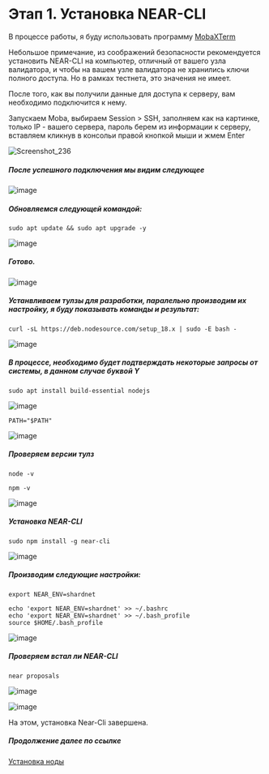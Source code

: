 # Этап 1. Установка NEAR-CLI

В процессе работы, я буду использовать программу [MobaXTerm](https://download.mobatek.net/2212022060563542/MobaXterm_Portable_v22.1.zip)

Небольшое примечание, из соображений безопасности рекомендуется установить NEAR-CLI на компьютер, отличный от вашего узла валидатора, и чтобы на вашем узле валидатора не хранились ключи полного доступа. Но в рамках тестнета, это значения не имеет.

После того, как вы получили данные для доступа к серверу, вам необходимо подключится к нему.

Запускаем Moba, выбираем Session > SSH, заполняем как на картинке, только IP - вашего сервера, пароль берем из информации к серверу, вставляем кликнув в консольи правой кнопкой мыши и жмем Enter

![Screenshot_236](https://user-images.githubusercontent.com/107760840/184492844-814c73c5-f2ed-4962-b745-f39f6a847aee.png)

##### После успешного подключения мы видим следующее 

![image](https://user-images.githubusercontent.com/107760840/184492890-f7aeab44-160a-442c-9533-8d070afcfdf9.png)

##### Обновляемся следующей командой:

```
sudo apt update && sudo apt upgrade -y
```
![image](https://user-images.githubusercontent.com/107760840/184493616-268d8887-9dc6-4d0e-944f-07cfa4699492.png)

##### Готово.

![image](https://user-images.githubusercontent.com/107760840/184493633-86de89f8-e9fa-4a73-b142-5c2911204d52.png)


##### Устанвливаем тулзы для разработки, паралельно производим их настройку, я буду показывать команды и результат:
```
curl -sL https://deb.nodesource.com/setup_18.x | sudo -E bash -  
```
![image](https://user-images.githubusercontent.com/107760840/184493646-da295e63-4f81-4ecb-a100-fabf700282dd.png)

##### В процессе, необходимо будет подтверждать некоторые запросы от системы, в данном случае буквой Y

```
sudo apt install build-essential nodejs

```
![image](https://user-images.githubusercontent.com/107760840/184493662-2644125a-57cc-4f1f-ba81-69a70b0fa3f7.png)

```
PATH="$PATH"
```
![image](https://user-images.githubusercontent.com/107760840/184493707-6abc618e-9e0e-4143-9d9e-7d8dac00d456.png)

##### Проверяем версии тулз
```
node -v
```
```
npm -v
```

![image](https://user-images.githubusercontent.com/107760840/184493739-c9b34984-4248-41dd-82e9-ab3efc2b6f7b.png)

##### Установка NEAR-CLI

```
sudo npm install -g near-cli
```
![image](https://user-images.githubusercontent.com/107760840/184493816-46e01ca9-7bdb-4663-a9fb-67fb83c83200.png)

##### Производим следующие настройки:

```
export NEAR_ENV=shardnet
```
```
echo 'export NEAR_ENV=shardnet' >> ~/.bashrc
echo 'export NEAR_ENV=shardnet' >> ~/.bash_profile
source $HOME/.bash_profile
```
![image](https://user-images.githubusercontent.com/107760840/184493895-dbd22dce-057e-4635-9441-610e71d1fccd.png)

##### Проверяем встал ли NEAR-CLI

```
near proposals
```

![image](https://user-images.githubusercontent.com/107760840/184493913-cef02a01-d429-4b52-ac6b-60b658a96fbe.png)

![image](https://user-images.githubusercontent.com/107760840/184493924-bc102741-002b-412b-b778-620bc2307485.png)

На этом, установка Near-Cli завершена.

##### Продолжение далее по ссылке

[Установка ноды](./002.md)
